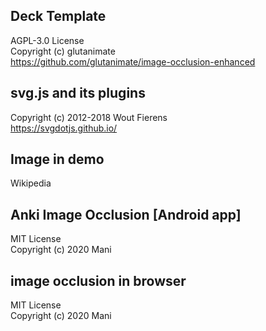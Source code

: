 ## Deck Template
AGPL-3.0 License
<br>Copyright (c) glutanimate
<br>https://github.com/glutanimate/image-occlusion-enhanced

## svg.js and its plugins
Copyright (c) 2012-2018 Wout Fierens
<br>https://svgdotjs.github.io/

## Image in demo
Wikipedia

## Anki Image Occlusion [Android app]
MIT License
<br>Copyright (c) 2020 Mani

## image occlusion in browser
MIT License
<br>Copyright (c) 2020 Mani
